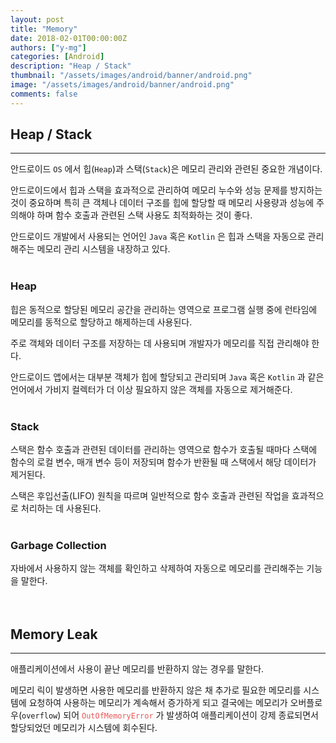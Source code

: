 ```yaml
---
layout: post
title: "Memory"
date: 2018-02-01T00:00:00Z
authors: ["y-mg"]
categories: [Android]
description: "Heap / Stack"
thumbnail: "/assets/images/android/banner/android.png"
image: "/assets/images/android/banner/android.png"
comments: false
---
```


## Heap / Stack
***
안드로이드 `OS` 에서 힙(`Heap`)과 스택(`Stack`)은 메모리 관리와 관련된 중요한 개념이다.
<br/>

안드로이드에서 힙과 스택을 효과적으로 관리하여 메모리 누수와 성능 문제를 방지하는 것이 중요하며 특히 큰 객체나 데이터 구조를 힙에 할당할 때 메모리 사용량과 성능에 주의해야 하며 함수 호출과 관련된 스택 사용도 최적화하는 것이 좋다.
<br/>

안드로이드 개발에서 사용되는 언어인 `Java` 혹은 `Kotlin` 은 힙과 스택을 자동으로 관리해주는 메모리 관리 시스템을 내장하고 있다.
<br/>
<br/>

### Heap
힙은 동적으로 할당된 메모리 공간을 관리하는 영역으로 프로그램 실행 중에 런타임에 메모리를 동적으로 할당하고 해제하는데 사용된다.
<br/>

주로 객체와 데이터 구조를 저장하는 데 사용되며 개발자가 메모리를 직접 관리해야 한다. 
<br/>

안드로이드 앱에서는 대부분 객체가 힙에 할당되고 관리되며 `Java` 혹은 `Kotlin` 과 같은 언어에서 가비지 컬렉터가 더 이상 필요하지 않은 객체를 자동으로 제거해준다.
<br/>
<br/>

### Stack
스택은 함수 호출과 관련된 데이터를 관리하는 영역으로 함수가 호출될 때마다 스택에 함수의 로컬 변수, 매개 변수 등이 저장되며 함수가 반환될 때 스택에서 해당 데이터가 제거된다. 
<br/>

스택은 후입선출(LIFO) 원칙을 따르며 일반적으로 함수 호출과 관련된 작업을 효과적으로 처리하는 데 사용된다.
<br/>
<br/>

### Garbage Collection
자바에서 사용하지 않는 객체를 확인하고 삭제하여 자동으로 메모리를 관리해주는 기능을 말한다.
<br/>
<br/>
<br/>



## Memory Leak
***
애플리케이션에서 사용이 끝난 메모리를 반환하지 않는 경우를 말한다.
<br/>

메모리 릭이 발생하면 사용한 메모리를 반환하지 않은 채 추가로 필요한 메모리를 시스템에 요청하여 사용하는 메모리가 계속해서 증가하게 되고 결국에는 메모리가 오버플로우(`overflow`) 되어 <code style="color: #eb5657;">OutOfMemoryError</code> 가 발생하여 애플리케이션이 강제 종료되면서 할당되었던 메모리가 시스템에 회수된다.